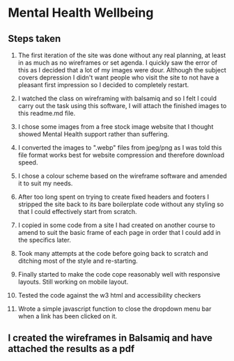 # Mental Health Wellbeing

## Steps taken
1. The first iteration of the site was done without any real planning, at least in as much as no wireframes or set agenda. 
   I quickly saw the error of this as I decided that a lot of my images were dour. Although the subject covers depression
   I didn't want people who visit the site to not have a pleasant first impression so I decided to completely restart.

2. I watched the class on wireframing with balsamiq and so I felt I could carry out the task using this software, I will 
   attach the finished images to this readme.md file.

3. I chose some images from a free stock image website that I thought showed Mental Health support rather than suffering.

4. I converted the images to ".webp" files from jpeg/png as I was told this file format works best for website 
   compression and therefore download speed.

5. I chose a colour scheme based on the wireframe software and amended it to suit my needs.

6. After too long spent on trying to create fixed headers and footers I stripped the site back to its bare boilerplate 
   code without any styling so that I could effectively start from scratch.

7. I copied in some code from a site I had created on another course to amend to suit the basic frame of each page in
   order that I could add in the specifics later.

8. Took many attempts at the code before going back to scratch and ditching most of the style and re-starting.

9. Finally started to make the code cope reasonably well with responsive layouts. Still working on mobile layout.

10. Tested the code against the w3 html and accessibility checkers

11. Wrote a simple javascript function to close the dropdown menu bar when a link has been clicked on it.

## I created the wireframes in Balsamiq and have attached the results as a pdf
